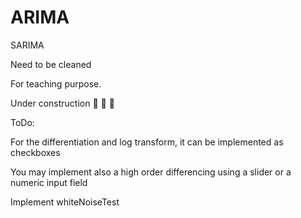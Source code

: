 # ARIMA
SARIMA

Need to be cleaned

For teaching purpose.

Under construction 🚧 🚧 🚧


ToDo:

For the differentiation and log transform, it can be implemented as checkboxes

You may implement also a high order differencing using a slider or a numeric input field

Implement whiteNoiseTest
